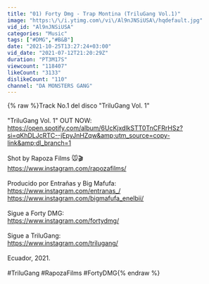 ```yaml
---
title: "01) Forty Dmg - Trap Montina (TriluGang Vol.1)"
image: "https:\/\/i.ytimg.com\/vi\/Al9nJNSiUSA\/hqdefault.jpg"
vid_id: "Al9nJNSiUSA"
categories: "Music"
tags: ["#DMG","#B&B"]
date: "2021-10-25T13:27:24+03:00"
vid_date: "2021-07-12T21:20:29Z"
duration: "PT3M17S"
viewcount: "118407"
likeCount: "3133"
dislikeCount: "110"
channel: "DA MONSTERS GANG"
---
```

{% raw %}Track No.1 del disco &quot;TriluGang Vol. 1&quot;<br /><br />&quot;TriluGang Vol. 1&quot; OUT NOW: <a rel="nofollow" target="blank" href="https://open.spotify.com/album/6UcKjxdlkSTT0TnCFRrHSz?si=qKhDLJcRTC--jEpyJnHZqw&amp;utm_source=copy-link&amp;dl_branch=1">https://open.spotify.com/album/6UcKjxdlkSTT0TnCFRrHSz?si=qKhDLJcRTC--jEpyJnHZqw&amp;utm_source=copy-link&amp;dl_branch=1</a><br /><br />Shot by Rapoza Films 🐭🎬<br /><a rel="nofollow" target="blank" href="https://www.instagram.com/rapozafilms/">https://www.instagram.com/rapozafilms/</a><br /><br />Producido por Entrañas y Big Mafufa:<br /><a rel="nofollow" target="blank" href="https://www.instagram.com/entranas_/">https://www.instagram.com/entranas_/</a><br /><a rel="nofollow" target="blank" href="https://www.instagram.com/bigmafufa_enelbii/">https://www.instagram.com/bigmafufa_enelbii/</a> <br /><br />Sigue a Forty DMG:<br /><a rel="nofollow" target="blank" href="https://www.instagram.com/fortydmg/">https://www.instagram.com/fortydmg/</a><br /><br />Sigue a TriluGang:<br /><a rel="nofollow" target="blank" href="https://www.instagram.com/trilugang/">https://www.instagram.com/trilugang/</a><br /><br />Ecuador, 2021.<br /><br />#TriluGang #RapozaFilms #FortyDMG{% endraw %}
